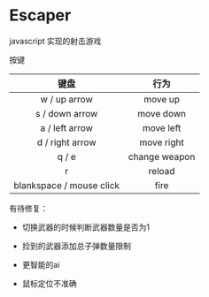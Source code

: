 # Escaper
javascript 实现的射击游戏

按键

键盘|行为
:-:|:-:
w / up arrow | move up
s / down arrow | move down
a / left arrow | move left
d / right arrow | move right
q / e | change weapon
r | reload
blankspace / mouse click | fire 

有待修复：

* 切换武器的时候判断武器数量是否为1

* 捡到的武器添加总子弹数量限制

* 更智能的ai

* 鼠标定位不准确
